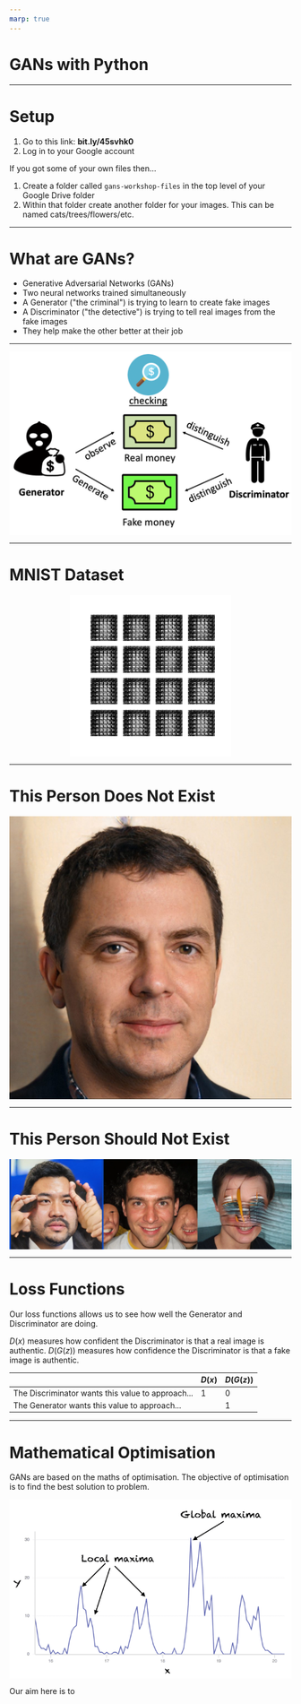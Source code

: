```yaml
---
marp: true
---
```


# GANs with Python

---

# Setup

1. Go to this link: **bit.ly/45svhk0**
2. Log in to your Google account

If you got some of your own files then...
1. Create a folder called `gans-workshop-files` in the top level of your Google Drive folder
2. Within that folder create another folder for your images. This can be named cats/trees/flowers/etc.

---

# What are GANs?

- Generative Adversarial Networks (GANs)
- Two neural networks trained simultaneously
- A Generator ("the criminal") is trying to learn to create fake images
- A Discriminator ("the detective") is trying to tell real images from the fake images
- They help make the other better at their job

---

<style>
img[alt~="center"] {
  display: block;
  margin: 0 auto;
}
</style>

![w:900 center](./presentation-images/generator-discriminator.png)

<!--
- The Criminal starts with "random data." This would be like drawing random images on a piece of paper while blindfolded.
- The Detective is presented with a real bank note and a fake note, and has to say which one it thinks is real.
- If the Detective can tell that they money is fake then the Criminal goes away and tries to get better at making fake money. The Detective got it right, so it doesn't change its behaviour.
- If the Detective can't tell that the counterfeit money is fake, then it tries to get better at spotting fake money. The Criminal doesn't change its behaviour because it was successful.
- After enough repetitions of this, we obtain "convergence" when the Criminal's fake money becomes so convincing that the Detective gives up on trying to tell what's what. All it can do is say there's a 50/50 chance because it's stumped.
 -->

---

# MNIST Dataset

![w:500 center](./presentation-images/mnist.gif)

---

# This Person Does Not Exist

![w:500 center](./presentation-images/doesnt-exist.jpg)

---

# This Person Should Not Exist

![h:350 center](./presentation-images/should-not-exist.png)

---
# Loss Functions

Our loss functions allows us to see how well the Generator and Discriminator are doing.

$D(x)$ measures how confident the Discriminator is that a real image is authentic.
$D(G(z))$ measures how confidence the Discriminator is that a fake image is authentic.

|   | $D(x)$  | $D(G(z))$  |
|---|---|---|
| The Discriminator wants this value to approach...  | 1  | 0 |
| The Generator wants this value to approach...  |   | 1  |

---
# Mathematical Optimisation

GANs are based on the maths of optimisation. The objective of optimisation is to find the best solution to problem.

![h:350 center](./presentation-images/optimisation.png)

Our aim here is to